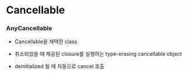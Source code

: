 # Cancellable

### AnyCancellable

- Cancellable을 채택한 class

- 취소되었을 때 제공된 closure를 실행하는 type-erasing cancellable object

- deinitialized 될 때 자동으로 cancel 호출
